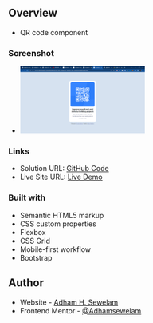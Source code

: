 ## Overview

- QR code component

### Screenshot

- [<img src="./images/Frontend%20Mentor%20_%20QR%20code%20component%20-%20Google%20Chrome%2010_3_2022%202_34_13%20AM.png" width="250px" />](./images/Frontend%20Mentor%20_%20QR%20code%20component%20-%20Google%20Chrome%2010_3_2022%202_34_13%20AM.png)

### Links

- Solution URL: [GitHub Code](https://github.com/AdhamSewelam/qr-code)
- Live Site URL: [Live Demo](https://qrcodefrontend-mentor.netlify.app)

### Built with

- Semantic HTML5 markup
- CSS custom properties
- Flexbox
- CSS Grid
- Mobile-first workflow
- Bootstrap

## Author

- Website - [Adham H. Sewelam](https://adhamsewelam.netlify.app)
- Frontend Mentor - [@Adhamsewelam](https://www.frontendmentor.io/profile/AdhamSewelam)
